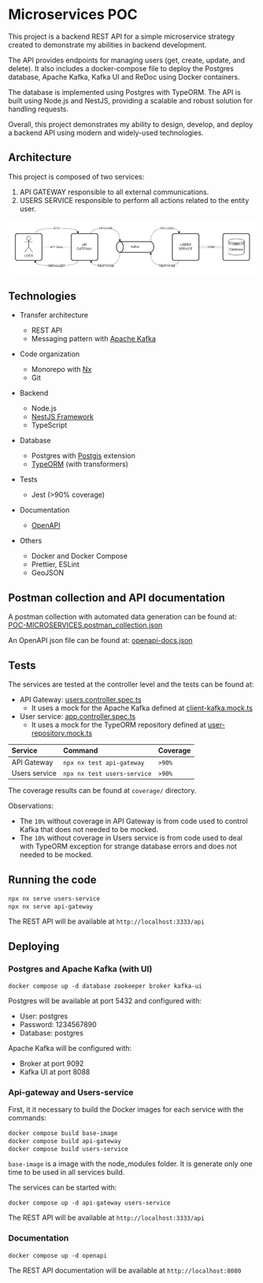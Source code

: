 # Microservices POC

This project is a backend REST API for a simple microservice strategy created to demonstrate my abilities in backend development.

The API provides endpoints for managing users (get, create, update, and delete). It also includes a docker-compose file to deploy the Postgres database, Apache Kafka, Kafka UI and ReDoc using Docker containers.

The database is implemented using Postgres with TypeORM. The API is built using Node.js and NestJS, providing a scalable and robust solution for handling requests.

Overall, this project demonstrates my ability to design, develop, and deploy a backend API using modern and widely-used technologies.

## Architecture

This project is composed of two services:
1. API GATEWAY responsible to all external communications.
2. USERS SERVICE responsible to perform all actions related to the entity user.

![Project architecture](docs/images/architecture.png)

## Technologies

- Transfer architecture
  - REST API
  - Messaging pattern with [Apache Kafka](https://kafka.apache.org/)

- Code organization
  - Monorepo with [Nx](https://nx.dev/)
  - Git

- Backend
  - Node.js
  - [NestJS Framework](https://docs.nestjs.com/)
  - TypeScript

- Database
  - Postgres with [Postgis](https://postgis.net/) extension
  - [TypeORM](https://typeorm.io/) (with transformers)

- Tests
  - Jest (>90% coverage)

- Documentation
  - [OpenAPI](https://www.openapis.org/)

- Others
  - Docker and Docker Compose
  - Prettier, ESLint
  - GeoJSON

## Postman collection and API documentation

A postman collection with automated data generation can be found at: [POC-MICROSERVICES.postman_collection.json](docs/postman/POC-MICROSERVICES.postman_collection.json)

An OpenAPI json file can be found at: [openapi-docs.json](apps/api-gateway/docs/openapi/openapi-docs.json)

## Tests

The services are tested at the controller level and the tests can be found at:
- API Gateway: [users.controller.spec.ts](apps/api-gateway/src/app/users/users.controller.spec.ts)
  - It uses a mock for the Apache Kafka defined at [client-kafka.mock.ts](apps/api-gateway/src/app/users/mocks/client-kafka.mock.ts)
- User service: [app.controller.spec.ts](apps/users-service/src/app/app.controller.spec.ts)
  - It uses a mock for the TypeORM repository defined at [user-repository.mock.ts](apps/users-service/src/app/mocks/user-repository.mock.ts)

| Service       | Command                     | Coverage |
| :---          | :---                        | :---     |
| API Gateway   | `npx nx test api-gateway`   | `>90%`   |
| Users service | `npx nx test users-service` | `>90%`   |

The coverage results can be found at `coverage/` directory.

Observations:
- The `10%` without coverage in API Gateway is from code used to control Kafka that does not needed to be mocked.
- The `10%` without coverage in Users service is from code used to deal with TypeORM exception for strange database errors and does not needed to be mocked.

## Running the code

```shell
npx nx serve users-service
npx nx serve api-gateway
```

The REST API will be available at `http://localhost:3333/api`

## Deploying

### Postgres and Apache Kafka (with UI)

```shell
docker compose up -d database zookeeper broker kafka-ui
```

Postgres will be available at port 5432 and configured with:
- User: postgres
- Password: 1234567890
- Database: postgres

Apache Kafka will be configured with:
- Broker at port 9092
- Kafka UI at port 8088

### Api-gateway and Users-service

First, it it necessary to build the Docker images for each service with the commands:

```shell
docker compose build base-image
docker compose build api-gateway
docker compose build users-service
```

`base-image` is a image with the node_modules folder. It is generate only one time to be used in all services build.

The services can be started with:

```shell
docker compose up -d api-gateway users-service
```

The REST API will be available at `http://localhost:3333/api`

### Documentation

```shell
docker compose up -d openapi
```

The REST API documentation will be available at `http://localhost:8080`
